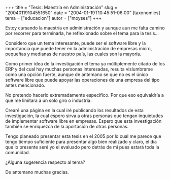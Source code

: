 +++
title = "Tesis: Maestría en Administración"
slug = "20040119104551650"
date = "2004-01-19T10:45:51-06:00"
[taxonomies]
tema = ["educacion"]
autor = ["moyses"]
+++

Estoy cursando la maestría en administración y aunque aun me falta
camino por recorrer para terminarla, he reflexionado sobre el tema para
la tesis…

<!-- more -->
Considero que un tema interesante, puede ser el software libre y la
importancia que puede tener en la administración de empresas micro,
pequeñas y medianas de nuestro país, las cuales son la mayoría.

Como primer idea de la investigación el tema ya múltiplemente citado de
los ERP y del cual hay muchas personas interesadas, resulta vislumbrarse
como una opción fuerte, aunque de antemano se que no es el único
software libre que puede apoyar las operaciones de una empresa del tipo
antes mencionado.

No pretendo hacerlo extremadamente específico. Por que eso equivaldría a
que me limitara a un solo giro o industria.

Crearé una página en la cual iré publicando los resultados de esta
investigación, la cual espero sirva a otras personas que tengan
inquietudes de implementar software libre en empresas. Espero que esta
investigación también se enriquezca de la aportación de otras personas.

Tengo planeado presentar esta tesis en el 2005 por lo cual me parece que
tengo tiempo suficiente para presentar algo bien realizado y claro, el
día que lo presente seré yo el evaluado pero detrás de mi pues estará
toda la comunidad.

¿Alguna sugerencia respecto al tema?

De antemano muchas gracias.
